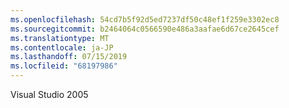 ```yaml
---
ms.openlocfilehash: 54cd7b5f92d5ed7237df50c48ef1f259e3302ec8
ms.sourcegitcommit: b2464064c0566590e486a3aafae6d67ce2645cef
ms.translationtype: MT
ms.contentlocale: ja-JP
ms.lasthandoff: 07/15/2019
ms.locfileid: "68197986"
---
```

Visual Studio 2005
